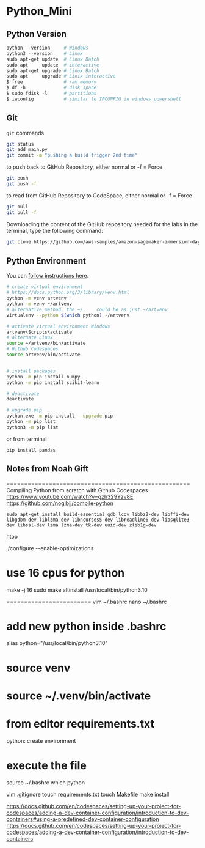 # Python_Mini

## Python Version
```powershell
python --version     # Windows
python3 --version    # Linux
sudo apt-get update  # Linux Batch
sudo apt     update  # interactive
sudo apt-get upgrade # Linux Batch
sudo apt     upgrade # Linix interactive
$ free               # ram memory
$ df -h              # disk space
$ sudo fdisk -l      # partitions
$ iwconfig           # similar to IPCONFIG in windows powershell

```

## Git
`git` commands

```bash
git status
git add main.py
git commit -m "pushing a build trigger 2nd time"

```

to push back to GitHub Repository, either normal or -f = Force
```bash
git push
git push -f 
```

to read from GitHub Repository to CodeSpace, either normal or -f = Force
```bash
git pull
git pull -f
```

Downloading the content of the GitHub repository needed for the labs
In the terminal, type the following command:
```bash
git clone https://github.com/aws-samples/amazon-sagemaker-immersion-day.git
```

## Python Environment
You can [follow instructions here](https://realpython.com/python-virtual-environments-a-primer/).

```bash
# create virtual environment
# https://docs.python.org/3/library/venv.html
python -m venv artvenv
python -m venv ~/artvenv
# alternative method, the ~/.    could be as just ~/artvenv
virtualenv --python $(which python) ~/artvenv

# activate virtual environment Windows
artvenv\Scripts\activate
# alternate Linux
source ~/artvenv/bin/activate
# Github Codespaces
source artvenv/bin/activate


# install packages
python -m pip install numpy
python -m pip install scikit-learn
```
```bash
# deactivate
deactivate

# upgrade pip
python.exe -m pip install --upgrade pip
python -m pip list
python3 -m pip list
```
or from terminal
```
pip install pandas
```

## Notes from Noah Gift
====================================================
Compiling Python from scratch with Github Codespaces
https://www.youtube.com/watch?v=gzh329Yzv8E
https://github.com/nogibjj/compile-python

`sudo apt-get install build-essential gdb lcov libbz2-dev libffi-dev libgdbm-dev liblzma-dev libncurses5-dev libreadline6-dev libsqlite3-dev libssl-dev lzma lzma-dev tk-dev uuid-dev zlib1g-dev`

htop

./configure --enable-optimizations

# use 16 cpus for python
make -j 16
sudo make altinstall
/usr/local/bin/python3.10

========================
vim ~/.bashrc
nano ~/.bashrc
# add new python inside .bashrc
alias python="/usr/local/bin/python3.10"
# source venv
source ~/.venv/bin/activate
========================
# from editor requirements.txt
<f1> python: create environment


# execute the file
source ~/.bashrc
which python


vim .gitignore
touch requirements.txt
touch Makefile
make install


https://docs.github.com/en/codespaces/setting-up-your-project-for-codespaces/adding-a-dev-container-configuration/introduction-to-dev-containers#using-a-predefined-dev-container-configuration
https://docs.github.com/en/codespaces/setting-up-your-project-for-codespaces/adding-a-dev-container-configuration/introduction-to-dev-containers
